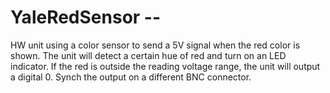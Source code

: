 # YaleRedSensor -- 
HW unit using a color sensor to send a 5V signal when the red color is shown. 
The unit will detect a certain hue of red and turn on an LED indicator. 
If the red is outside the reading voltage range, the unit will output a digital 0. 
Synch the output on a different BNC connector. 
